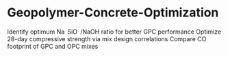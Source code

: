 # Geopolymer-Concrete-Optimization
Identify optimum Na SiO /NaOH ratio for better GPC performance Optimize 28-day compressive strength via mix design correlations Compare CO  footprint of GPC and OPC mixes
